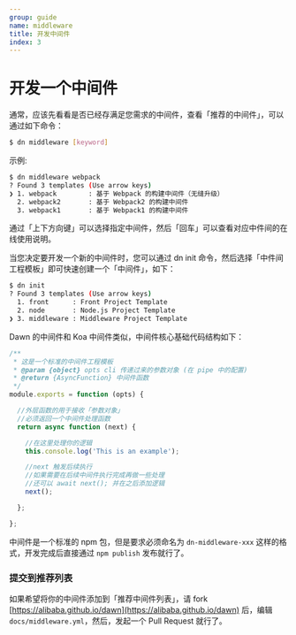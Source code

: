 ```yaml
---
group: guide
name: middleware
title: 开发中间件
index: 3
---
```


# 开发一个中间件


通常，应该先看看是否已经存满足您需求的中间件，查看「推荐的中间件」，可以通过如下命令：

```sh
$ dn middleware [keyword]
```

示例:
```sh
$ dn middleware webpack
? Found 3 templates (Use arrow keys)
❯ 1. webpack        : 基于 Webpack 的构建中间件（无缝升级）
  2. webpack2       : 基于 Webpack2 的构建中间件
  3. webpack1       : 基于 Webpack1 的构建中间件
```

通过「上下方向键」可以选择指定中间件，然后「回车」可以查看对应中件间的在线使用说明。

当您决定要开发一个新的中间件时，您可以通过 dn init 命令，然后选择「中件间工程模板」即可快速创建一个「中间件」，如下：

```sh
$ dn init
? Found 3 templates (Use arrow keys)
  1. front      : Front Project Template
  2. node       : Node.js Project Template
❯ 3. middleware : Middleware Project Template
```

Dawn 的中间件和 Koa 中间件类似，中间件核心基础代码结构如下：

```js
/**
 * 这是一个标准的中间件工程模板
 * @param {object} opts cli 传递过来的参数对象 (在 pipe 中的配置)
 * @return {AsyncFunction} 中间件函数
 */
module.exports = function (opts) {

  //外层函数的用于接收「参数对象」
  //必须返回一个中间件处理函数
  return async function (next) {

    //在这里处理你的逻辑
    this.console.log('This is an example');

    //next 触发后续执行
    //如果需要在后续中间件执行完成再做一些处理
    //还可以 await next(); 并在之后添加逻辑
    next();

  };

};
```

中间件是一个标准的 npm 包，但是要求必须命名为 `dn-middleware-xxx` 这样的格式，开发完成后直接通过 `npm publish` 发布就行了。

### 提交到推荐列表
如果希望将你的中间件添加到「推荐中间件列表」，请 fork [https://alibaba.github.io/dawn](https://alibaba.github.io/dawn) 后，编辑 `docs/middleware.yml`，然后，发起一个 Pull Request 就行了。
